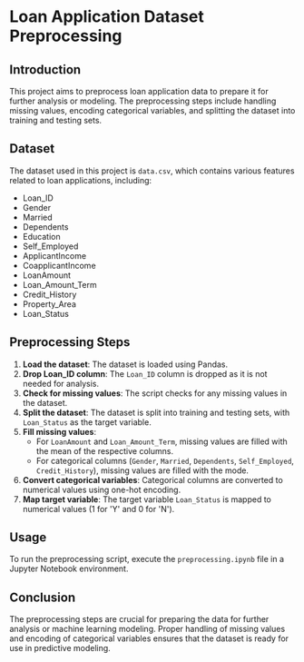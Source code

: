 # Loan Application Dataset Preprocessing

## Introduction
This project aims to preprocess loan application data to prepare it for further analysis or modeling. The preprocessing steps include handling missing values, encoding categorical variables, and splitting the dataset into training and testing sets.

## Dataset
The dataset used in this project is `data.csv`, which contains various features related to loan applications, including:
- Loan_ID
- Gender
- Married
- Dependents
- Education
- Self_Employed
- ApplicantIncome
- CoapplicantIncome
- LoanAmount
- Loan_Amount_Term
- Credit_History
- Property_Area
- Loan_Status

## Preprocessing Steps
1. **Load the dataset**: The dataset is loaded using Pandas.
2. **Drop Loan_ID column**: The `Loan_ID` column is dropped as it is not needed for analysis.
3. **Check for missing values**: The script checks for any missing values in the dataset.
4. **Split the dataset**: The dataset is split into training and testing sets, with `Loan_Status` as the target variable.
5. **Fill missing values**:
   - For `LoanAmount` and `Loan_Amount_Term`, missing values are filled with the mean of the respective columns.
   - For categorical columns (`Gender`, `Married`, `Dependents`, `Self_Employed`, `Credit_History`), missing values are filled with the mode.
6. **Convert categorical variables**: Categorical columns are converted to numerical values using one-hot encoding.
7. **Map target variable**: The target variable `Loan_Status` is mapped to numerical values (1 for 'Y' and 0 for 'N').

## Usage
To run the preprocessing script, execute the `preprocessing.ipynb` file in a Jupyter Notebook environment.

## Conclusion
The preprocessing steps are crucial for preparing the data for further analysis or machine learning modeling. Proper handling of missing values and encoding of categorical variables ensures that the dataset is ready for use in predictive modeling.
